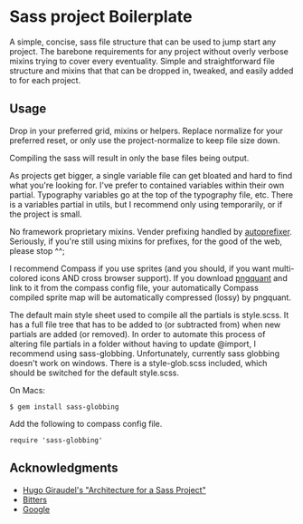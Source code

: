 # Sass project Boilerplate

A simple, concise, sass file structure that can be used to jump start any project. The barebone requirements for any project without overly verbose mixins trying to cover every eventuality. Simple and straightforward file structure and mixins that that can be dropped in, tweaked, and easily added to for each project. 

## Usage

Drop in your preferred grid, mixins or helpers. Replace normalize for your preferred reset, or only use the project-normalize to keep file size down.

Compiling the sass will result in only the base files being output.

As projects get bigger, a single variable file can get bloated and hard to find what you're looking for. I've prefer to contained variables within their own partial. Typography variables go at the top of the typography file, etc. There is a variables partial in utils, but I recommend only using temporarily, or if the project is small.

No framework proprietary mixins. Vender prefixing handled by [autoprefixer](https://github.com/postcss/autoprefixer). Seriously, if you're still using mixins for prefixes, for the good of the web, please stop ^^;

I recommend Compass if you use sprites (and you should, if you want multi-colored icons AND cross browser support). If you download [pngquant](http://pngquant.org/) and link to it from the compass config file, your automatically Compass compiled sprite map will be automatically compressed (lossy) by pngquant.

The default main style sheet used to compile all the partials is style.scss. It has a full file tree that has to be added to (or subtracted from) when new partials are added (or removed). In order to automate this process of altering file partials in a folder without having to update @import, I recommend using sass-globbing. Unfortunately, currently sass globbing doesn't work on windows. There is a style-glob.scss included, which should be switched for the default style.scss. 

On Macs:

    $ gem install sass-globbing

Add the following to compass config file.

    require 'sass-globbing'  
    

## Acknowledgments

 - [Hugo Giraudel's "Architecture for a Sass Project"](http://www.sitepoint.com/architecture-sass-project/) 
 - [Bitters](http://bitters.bourbon.io/)
 - [Google](https://www.google.com/)
